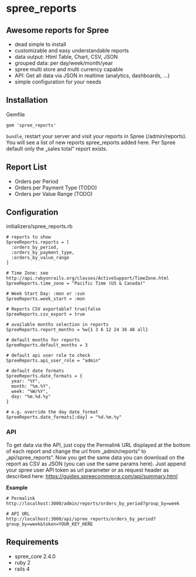 # spree_reports

## Awesome reports for Spree

- dead simple to install
- customizable and easy understandable reports
- data output: Html Table, Chart, CSV, JSON
- grouped data: per day/week/month/year
- spree multi store and multi currency capable
- API: Get all data via JSON in realtime (analytics, dashboards, …)
- simple configuration for your needs

## Installation

Gemfile

    gem 'spree_reports'


`bundle`, restart your server and visit your reports in Spree (/admin/reports). You will see a list of new reports spree_reports added here. Per Spree default only the „sales total“ report exists.

## Report List

- Orders per Period
- Orders per Payment Type (TODO)
- Orders per Value Range (TODO)

## Configuration

initializers/spree_reports.rb

    # reports to show
    SpreeReports.reports = [
      :orders_by_period,
      :orders_by_payment_type,
      :orders_by_value_range
    ]
    
    # Time Zone: see http://api.rubyonrails.org/classes/ActiveSupport/TimeZone.html
    SpreeReports.time_zone = "Pacific Time (US & Canada)"
    
    # Week Start Day: :mon or :sun
    SpreeReports.week_start = :mon 
    
    # Reports CSV exportable? true|false
    SpreeReports.csv_export = true
    
    # available months selection in reports
    SpreeReports.report_months = %w{1 3 6 12 24 36 48 all}
    
    # default months for reports
    SpreeReports.default_months = 3
    
    # default api user role to check
    SpreeReports.api_user_role = "admin"
    
    # default date formats
    SpreeReports.date_formats = {
      year: "%Y",
      month: "%m.%Y",
      week: "%W/%Y",
      day: "%m.%d.%y"
    }
    
    # e.g. override the day date_format
    SpreeReports.date_formats[:day] = "%d.%m.%y"


### API

To get data via the API, just copy the Permalink URL displayed at the bottom of each report and change the url from „admin/reports“ to „api/spree_reports“. Now you get the same data you can download on the report as CSV as JSON (you can use the same params here). Just append your spree user API token as url parameter or as request header as described here: https://guides.spreecommerce.com/api/summary.html

**Example**
    
    # Permalink
    http://localhost:3000/admin/reports/orders_by_period?group_by=week
    
    # API URL
    http://localhost:3000/api/spree_reports/orders_by_period?group_by=week&token=YOUR_KEY_HERE

## Requirements

- spree_core 2.4.0
- ruby 2
- rails 4
